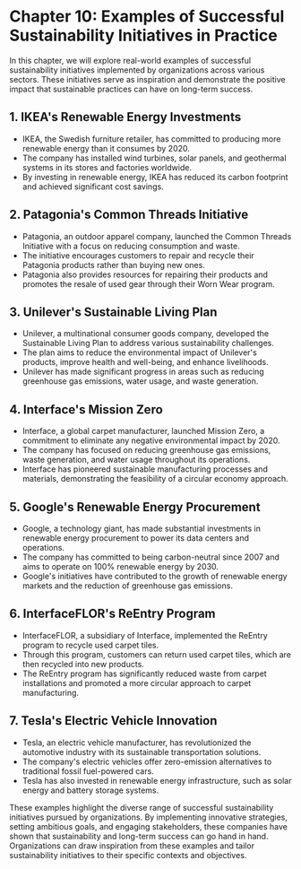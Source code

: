 Chapter 10: Examples of Successful Sustainability Initiatives in Practice
=========================================================================

In this chapter, we will explore real-world examples of successful sustainability initiatives implemented by organizations across various sectors. These initiatives serve as inspiration and demonstrate the positive impact that sustainable practices can have on long-term success.

**1. IKEA's Renewable Energy Investments**
------------------------------------------

* IKEA, the Swedish furniture retailer, has committed to producing more renewable energy than it consumes by 2020.
* The company has installed wind turbines, solar panels, and geothermal systems in its stores and factories worldwide.
* By investing in renewable energy, IKEA has reduced its carbon footprint and achieved significant cost savings.

**2. Patagonia's Common Threads Initiative**
--------------------------------------------

* Patagonia, an outdoor apparel company, launched the Common Threads Initiative with a focus on reducing consumption and waste.
* The initiative encourages customers to repair and recycle their Patagonia products rather than buying new ones.
* Patagonia also provides resources for repairing their products and promotes the resale of used gear through their Worn Wear program.

**3. Unilever's Sustainable Living Plan**
-----------------------------------------

* Unilever, a multinational consumer goods company, developed the Sustainable Living Plan to address various sustainability challenges.
* The plan aims to reduce the environmental impact of Unilever's products, improve health and well-being, and enhance livelihoods.
* Unilever has made significant progress in areas such as reducing greenhouse gas emissions, water usage, and waste generation.

**4. Interface's Mission Zero**
-------------------------------

* Interface, a global carpet manufacturer, launched Mission Zero, a commitment to eliminate any negative environmental impact by 2020.
* The company has focused on reducing greenhouse gas emissions, waste generation, and water usage throughout its operations.
* Interface has pioneered sustainable manufacturing processes and materials, demonstrating the feasibility of a circular economy approach.

**5. Google's Renewable Energy Procurement**
--------------------------------------------

* Google, a technology giant, has made substantial investments in renewable energy procurement to power its data centers and operations.
* The company has committed to being carbon-neutral since 2007 and aims to operate on 100% renewable energy by 2030.
* Google's initiatives have contributed to the growth of renewable energy markets and the reduction of greenhouse gas emissions.

**6. InterfaceFLOR's ReEntry Program**
--------------------------------------

* InterfaceFLOR, a subsidiary of Interface, implemented the ReEntry program to recycle used carpet tiles.
* Through this program, customers can return used carpet tiles, which are then recycled into new products.
* The ReEntry program has significantly reduced waste from carpet installations and promoted a more circular approach to carpet manufacturing.

**7. Tesla's Electric Vehicle Innovation**
------------------------------------------

* Tesla, an electric vehicle manufacturer, has revolutionized the automotive industry with its sustainable transportation solutions.
* The company's electric vehicles offer zero-emission alternatives to traditional fossil fuel-powered cars.
* Tesla has also invested in renewable energy infrastructure, such as solar energy and battery storage systems.

These examples highlight the diverse range of successful sustainability initiatives pursued by organizations. By implementing innovative strategies, setting ambitious goals, and engaging stakeholders, these companies have shown that sustainability and long-term success can go hand in hand. Organizations can draw inspiration from these examples and tailor sustainability initiatives to their specific contexts and objectives.
